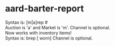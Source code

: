 # aard-barter-report
  Syntax is: [m|a]rep # <channel><br>
  Auction is 'a' and Market is 'm'.  Channel is optional.<br>
  Now works with inventory items!<br>
   Syntax is: brep <item id or keyword>[ worn] <channel>
   Channel is optional.
